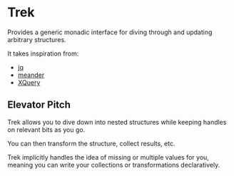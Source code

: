 # Trek

Provides a generic monadic interface for diving through and updating arbitrary structures.

It takes inspiration from:

* [jq](https://stedolan.github.io/jq/manual/)
* [meander](https://github.com/noprompt/meander)
* [XQuery](https://en.wikipedia.org/wiki/XQuery)

## Elevator Pitch

Trek allows you to dive down into nested structures while keeping handles on relevant bits as you go.

You can then transform the structure, collect results, etc.

Trek implicitly handles the idea of missing or multiple values for you, meaning you can write your collections or transformations declaratively.
